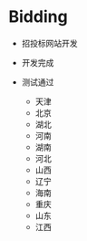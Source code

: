 # Bidding

- 招投标网站开发

- 开发完成

- 测试通过
    - 天津
    - 北京
    - 湖北
    - 河南
    - 湖南
    - 河北
    - 山西
    - 辽宁
    - 海南
    - 重庆
    - 山东
    - 江西
    
    
    
